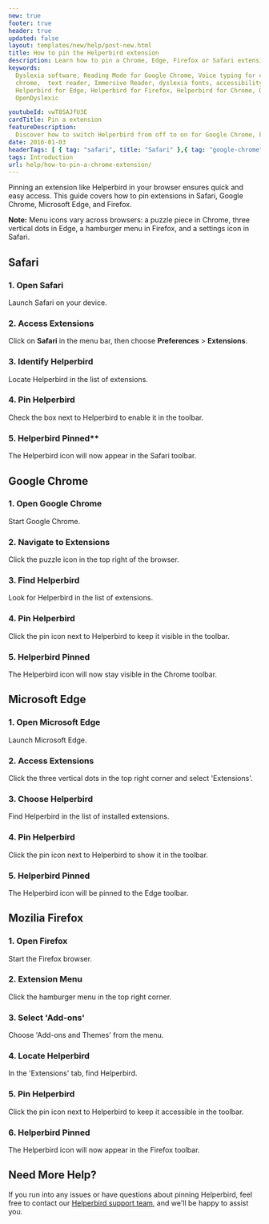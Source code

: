 ```yaml
---
new: true
footer: true
header: true
updated: false
layout: templates/new/help/post-new.html
title: How to pin the Helperbird extension
description: Learn how to pin a Chrome, Edge, Firefox or Safari extension
keywords:
  Dyslexia software, Reading Mode for Google Chrome, Voice typing for chrome, Text to speech for
  chrome,  text reader, Immersive Reader, dyslexia fonts, accessibility software, dyslexia software,
  Helperbird for Edge, Helperbird for Firefox, Helperbird for Chrome, Opendyslexic for Chrome,
  OpenDyslexic

youtubeId: vwT8SAJfU3E
cardTitle: Pin a extension
featureDescription:
  Discover how to switch Helperbird from off to on for Google Chrome, Firefox, Safari, and Edge.
date: 2016-01-03
headerTags: [ { tag: "safari", title: "Safari" },{ tag: "google-chrome", title: "Google Chrome" },{ tag: "microsoft-edge", title: "Microsoft Edge" },{ tag: "mozilia-firefox", title: "Mozila Firefox" } ]  
tags: Introduction
url: help/how-to-pin-a-chrome-extension/
---
```


Pinning an extension like Helperbird in your browser ensures quick and easy access. This guide covers how to pin extensions in Safari, Google Chrome, Microsoft Edge, and Firefox.

**Note:** Menu icons vary across browsers: a puzzle piece in Chrome, three vertical dots in Edge, a hamburger menu in Firefox, and a settings icon in Safari.



## Safari

### 1. Open Safari

Launch Safari on your device.

### 2. Access Extensions

Click on **Safari** in the menu bar, then choose **Preferences** > **Extensions**.

### 3. Identify Helperbird

Locate Helperbird in the list of extensions.

### 4. Pin Helperbird

Check the box next to Helperbird to enable it in the toolbar.

### 5. Helperbird Pinned**  

The Helperbird icon will now appear in the Safari toolbar.



## Google Chrome

### 1. Open Google Chrome
Start Google Chrome.

### 2. Navigate to Extensions

Click the puzzle icon in the top right of the browser.

### 3. Find Helperbird

Look for Helperbird in the list of extensions.

### 4. Pin Helperbird

Click the pin icon next to Helperbird to keep it visible in the toolbar.

### 5. Helperbird Pinned 

The Helperbird icon will now stay visible in the Chrome toolbar.

## Microsoft Edge

### 1. Open Microsoft Edge

Launch Microsoft Edge.

### 2. Access Extensions

Click the three vertical dots in the top right corner and select 'Extensions'.

### 3. Choose Helperbird

Find Helperbird in the list of installed extensions.

### 4. Pin Helperbird

Click the pin icon next to Helperbird to show it in the toolbar.

### 5. Helperbird Pinned 

The Helperbird icon will be pinned to the Edge toolbar.

## Mozilia Firefox

### 1. Open Firefox

Start the Firefox browser.

### 2. Extension Menu

Click the hamburger menu in the top right corner.

### 3. Select 'Add-ons'

Choose 'Add-ons and Themes' from the menu.

### 4. Locate Helperbird 

In the 'Extensions' tab, find Helperbird.

### 5. Pin Helperbird

Click the pin icon next to Helperbird to keep it accessible in the toolbar.

### 6. Helperbird Pinned 

The Helperbird icon will now appear in the Firefox toolbar.


## Need More Help?

If you run into any issues or have questions about pinning Helperbird, feel free to contact our [Helperbird support team](/support/), and we'll be happy to assist you.